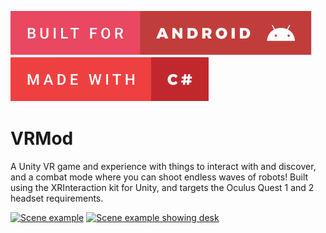 [![forthebadge](https://github.com/BraveUX/for-the-badge/blob/master/src/images/badges/built-for-android.svg)](https://mainuser.dev) [![forthebadge](https://github.com/BraveUX/for-the-badge/blob/master/src/images/badges/made-with-c-sharp.svg)](https://mainuser.dev)


# VRMod
A Unity VR game and experience with things to interact with and discover, and a combat mode where you can shoot endless waves of robots!
Built using the XRInteraction kit for Unity, and targets the Oculus Quest 1 and 2 headset requirements. 

[![Scene example](https://i.imgur.com/FYksVMz.png)](https://imgur.com/a/tkaZuxM)
[![Scene example showing desk](https://i.imgur.com/NYNOcV0.png)](https://imgur.com/a/tkaZuxM)
